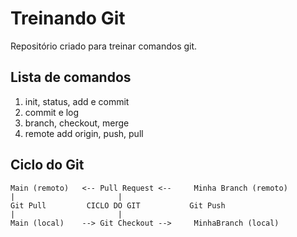 # Treinando Git
Repositório criado para treinar comandos git.

## Lista de comandos
1. init, status, add e commit
2. commit e log
3. branch, checkout, merge
4. remote add origin, push, pull

## Ciclo do Git
~~~
Main (remoto)	<-- Pull Request <--     Minha Branch (remoto)
|						|
Git Pull	     CICLO DO GIT           Git Push
|						|
Main (local)    --> Git Checkout -->     MinhaBranch (local)
~~~
